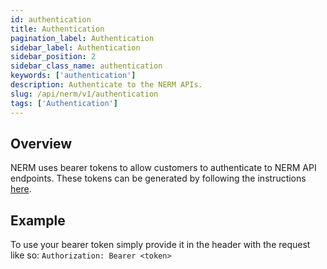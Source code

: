 ```yaml
---
id: authentication
title: Authentication
pagination_label: Authentication
sidebar_label: Authentication
sidebar_position: 2
sidebar_class_name: authentication
keywords: ['authentication']
description: Authenticate to the NERM APIs.
slug: /api/nerm/v1/authentication
tags: ['Authentication']
---
```


## Overview

NERM uses bearer tokens to allow customers to authenticate to NERM API endpoints. These tokens can be generated by following the instructions [here](https://documentation.sailpoint.com/ne-admin/help/setup/api.html).

## Example

To use your bearer token simply provide it in the header with the request like so: `Authorization: Bearer <token>`

